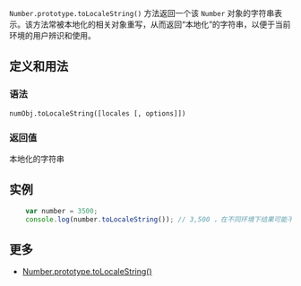 `Number.prototype.toLocaleString()` 方法返回一个该 `Number` 对象的字符串表示。该方法常被本地化的相关对象重写，从而返回“本地化”的字符串，以便于当前环境的用户辨识和使用。

## 定义和用法

### 语法

`numObj.toLocaleString([locales [, options]])`

### 返回值

本地化的字符串

## 实例

```javascript
    var number = 3500;
    console.log(number.toLocaleString()); // 3,500 ，在不同环境下结果可能不一样
```

## 更多

*   [Number.prototype.toLocaleString()](https://developer.mozilla.org/zh-CN/docs/Web/JavaScript/Reference/Global_Objects/Number/toLocaleString)
